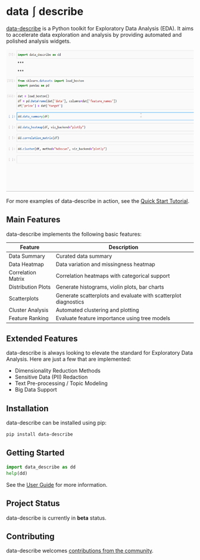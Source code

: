 # data ⎰ describe

[data-describe](https://data-describe.ai/) is a Python toolkit for Exploratory Data Analysis (EDA). It aims to accelerate data exploration and analysis by providing automated and polished analysis widgets.

<img src="/docs/imgs/demo.gif" height="382" width="610" />

For more examples of data-describe in action, see the [Quick Start Tutorial](https://data-describe.ai/docs/master/_notebooks/quick_start.html).

## Main Features

data-describe implements the following basic features:

| Feature      | Description |
| ----------- | ----------- |
| Data Summary      | Curated data summary       |
| Data Heatmap   | Data variation and missingness heatmap        |
| Correlation Matrix   | Correlation heatmaps with categorical support        |
| Distribution Plots   | Generate histograms, violin plots, bar charts        |
| Scatterplots   | Generate scatterplots and evaluate with scatterplot diagnostics        |
| Cluster Analysis   | Automated clustering and plotting        |
| Feature Ranking   | Evaluate feature importance using tree models        |

## Extended Features

data-describe is always looking to elevate the standard for Exploratory Data Analysis. Here are just a few that are implemented:

* Dimensionality Reduction Methods
* Sensitive Data (PII) Redaction
* Text Pre-processing / Topic Modeling
* Big Data Support


## Installation

data-describe can be installed using pip:

```
pip install data-describe
```

## Getting Started

```python
import data_describe as dd
help(dd)
```

See the [User Guide](https://data-describe.ai/docs/master/_notebooks/user_guide.html) for more information.

## Project Status

data-describe is currently in **beta** status.

## Contributing

data-describe welcomes [contributions from the community](./CONTRIBUTING.md).



